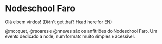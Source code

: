 Nodeschool Faro
===============

Olá e bem vindos! (Didn't get that? Head here for EN)

@mcoquet, @rsoares e @nneves são os anfitriões do Nodeschool Faro. Um evento dedicado a node, num formato muito simples e acessivel.



 
